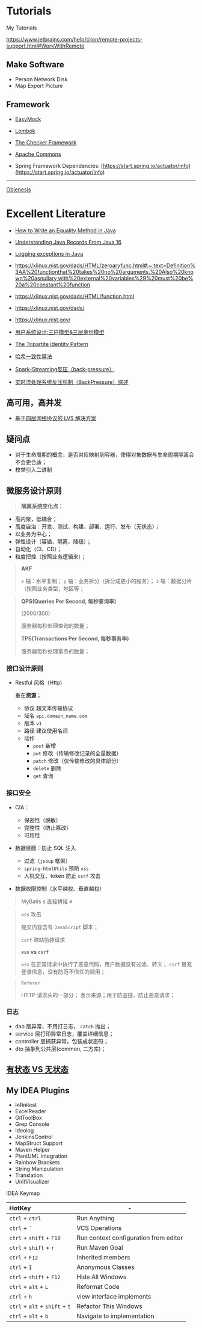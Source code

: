 # Tutorials


My Tutorials

https://www.jetbrains.com/help/clion/remote-projects-support.html#WorkWithRemote


## Make Software

* Person Network Disk
* Map Export Picture

## Framework


* [EasyMock](./tdd/easymock/Easy%20Mock/Overview.md)
* [Lombok](./tdd/lombok/Lombok/Overview.md)
* [The Checker Framework](./tdd/checkerframework/Checker%20Framework/Overview.md)
* [Apache Commons]()

* Spring Framework Dependencies: [https://start.spring.io/actuator/info](https://start.spring.io/actuator/info)

---

[Objenesis](http://objenesis.org/)

# Excellent Literature


* [How to Write an Equality Method in Java](./tdd/lombok/Lombok/How%20to%20Write%20an%20Equality%20Method%20in%20Java.md)
* [Understanding Java Records From Java 16](./tdd/lombok/Lombok/Understanding%20Java%20Records%20From%20Java%2016.md)
* [Logging exceptions in Java](https://www.loggly.com/blog/logging-exceptions-in-java/)

* https://xlinux.nist.gov/dads/HTML/zeroaryfunc.html#:~:text=Definition%3AA%20functionthat%20takes%20no%20arguments.%20Also%20known%20asnullary,with%20external%20variables%29%20must%20be%20a%20constant%20function.
* https://xlinux.nist.gov/dads/HTML/function.html
* https://xlinux.nist.gov/dads/
* https://xlinux.nist.gov/

* [用户系统设计:三户模型&三层身份模型](https://www.biaodianfu.com/customer-user-account-model.html)
* [The Tripartite Identity Pattern](http://habitatchronicles.com/2008/10/the-tripartite-identity-pattern/)
* [哈希一致性算法](https://zhuanlan.zhihu.com/p/129049724#:~:text=%E4%B8%80%E8%87%B4%E6%80%A7hash%E7%AE%97%E6%B3%95%E6%AD%A3%E6%98%AF%E4%B8%BA%E4%BA%86%E8%A7%A3%E5%86%B3%E6%AD%A4%E7%B1%BB%E9%97%AE%E9%A2%98%E7%9A%84%E6%96%B9%E6%B3%95%EF%BC%8C%E5%AE%83%E5%8F%AF%E4%BB%A5%E4%BF%9D%E8%AF%81%E5%BD%93%E6%9C%BA%E5%99%A8%E5%A2%9E%E5%8A%A0%E6%88%96%E8%80%85%E5%87%8F%E5%B0%91%E6%97%B6%EF%BC%8C%E8%8A%82%E7%82%B9%E4%B9%8B%E9%97%B4%E7%9A%84%E6%95%B0%E6%8D%AE%E8%BF%81%E7%A7%BB%E5%8F%AA%E9%99%90%E4%BA%8E%E4%B8%A4%E4%B8%AA%E8%8A%82%E7%82%B9%E4%B9%8B%E9%97%B4%EF%BC%8C%E4%B8%8D%E4%BC%9A%E9%80%A0%E6%88%90%E5%85%A8%E5%B1%80%E7%9A%84%E7%BD%91%E7%BB%9C%E9%97%AE%E9%A2%98%E3%80%82%201.,%E7%8E%AF%E5%BD%A2Hash%E7%A9%BA%E9%97%B4%20%E6%8C%89%E7%85%A7%E5%B8%B8%E7%94%A8%E7%9A%84hash%E7%AE%97%E6%B3%95%E6%9D%A5%E5%B0%86%E5%AF%B9%E5%BA%94%E7%9A%84key%E5%93%88%E5%B8%8C%E5%88%B0%E4%B8%80%E4%B8%AA%E5%85%B7%E6%9C%892%5E32%E6%AC%A1%E6%96%B9%E4%B8%AA%E6%A1%B6%E7%9A%84%E7%A9%BA%E9%97%B4%E4%B8%AD%EF%BC%8C%E5%8D%B30~%20%282%5E32%29-1%E7%9A%84%E6%95%B0%E5%AD%97%E7%A9%BA%E9%97%B4%E4%B8%AD%E3%80%82)
* [Spark-Streaming反压（back-pressure）](https://zhuanlan.zhihu.com/p/45954932)
* [实时流处理系统反压机制（BackPressure）综述](https://zhuanlan.zhihu.com/p/38157397)


## 高可用，高并发

* [基于四层网络协议的 LVS 解决方案](components/LVS/LVS%20高可用%20高并发%20负载均衡.md)

## 疑问点


* 对于生命周期的概念，是否对应映射到容器，使得对象数据与生命周期隔离会不会更合适；
* 枚举引入二进制


## 微服务设计原则

> **隔离系统变化点**；

* 高内聚，低耦合；
* 高度自治：开发、测试、构建、部署、运行、发布（无状态）；
* 以业务为中心；
* 弹性设计（容错、隔离、降级）；
* 自动化（CI、CD）；
* 粒度把控（按照业务逻辑来）；

> **AKF**
> 
> `x` 轴：水平复制；
> `y` 轴：业务拆分（拆分成更小的服务）；
> `z` 轴：数据分片（按照业务类型，地区等；


> **QPS(Queries Per Second, 每秒查询率)** 
> 
> (2000/300)
> 
> 服务器每秒处理查询的数量；
> 
> **TPS(Transactions Per Second, 每秒事务率)**
> 
> 服务器每秒处理事务的数量；


### 接口设计原则

* Restful 风格（Http)

    重在**资源**；
    * 协议 超文本传输协议
    * 域名 `api.domain_name.com`
    * 版本 `v1`
    * 路径 建议使用名词
    * 动作
        * `post` 新增
        * `put` 修改（传输修改记录的全量数据）
        * `patch` 修改（仅传输修改的具体部分）
        * `delete` 删除
        * `get` 查询

### 接口安全

* CIA：
    * 保密性（脱敏）
    * 完整性（防止篡改）
    * 可用性

* 数据层面：防止 SQL 注入
    * 过滤（`jsoup` 框架）
    * `spring-htmlUtils` 预防 `xss`
    * 人机交互、token 防止 `csrf` 攻击

* 数据权限控制（水平越权、垂直越权）

> MyBatis `$` 直接拼接 `#` 

> `xss` 攻击
> 
> 提交内容含有 `JavaScript` 脚本；
> 
> `csrf` 跨站伪装请求
> 
> **`xss` vs `csrf`**
> 
> `xss` 在正常请求中执行了恶意代码，用户数据没有过滤、转义；
> `csrf` 冒充登录信息，没有防范不信任的调用；

> `Referer` 
> 
> HTTP 请求头的一部分；
> 表示来源；用于防盗链、防止恶意请求；

### 日志

* dao 层异常，不用打日志， `catch` 抛出；
* service 层打印异常日志，覆盖详细信息；
* controller 层捕获异常，包装成状态码；
* dto 抽象到公共层(common, 二方库)；

## [有状态 VS 无状态](https://www.redhat.com/zh/topics/cloud-native-apps/stateful-vs-stateless?msclkid=d4a8b346d07d11eca80a98acca934298)



## My IDEA Plugins


* ~~Infinitest~~
* ExcelReader
* GitToolBox
* Grep Console
* Ideolog
* JenkinsControl
* MapStruct Support
* Maven Helper
* PlantUML integration
* Rainbow Brackets
* String Manipulation
* Translation
* UnitVisualizer


IDEA Keymap

| HotKey                         | -                                     |
|:-------------------------------|---------------------------------------|
| `ctrl` + `ctrl`                | Run Anything                          |
| `ctrl` + <code>`</code>        | VCS Operations                        |
| `ctrl` + `shift` + `F10`       | Run context configuration from editor |
| `ctrl` + `shift` + `r`         | Run Maven Goal                        |
| `ctrl` + `F12`                 | Inherited members                     |
| `ctrl` + `I`                   | Anonymous Classes                     |
| `ctrl` + `shift` + `F12`       | Hide All Windows                      |
| `ctrl` + `alt` + `L`           | Reformat Code                         |
| `ctrl` + `h`                   | view interface implements             |
| `ctrl` + `alt` + `shift` + `t` | Refactor This Windows                 |
| `ctrl` + `alt` + `b`           | Navigate to implementation            |

